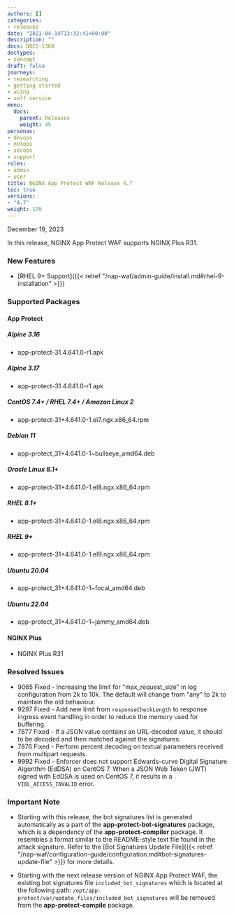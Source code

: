 ```yaml
---
authors: []
categories:
- releases
date: "2021-04-14T13:32:41+00:00"
description: ""
docs: DOCS-1360
doctypes:
- concept
draft: false
journeys:
- researching
- getting started
- using
- self service
menu:
  docs:
    parent: Releases
    weight: 45
personas:
- devops
- netops
- secops
- support
roles:
- admin
- user
title: NGINX App Protect WAF Release 4.7
toc: true
versions:
- "4.7"
weight: 170
---
```


December 19, 2023

In this release, NGINX App Protect WAF supports NGINX Plus R31.

### New Features

- [RHEL 9+ Support]({{< relref "/nap-waf/admin-guide/install.md#rhel-9-installation" >}})


### Supported Packages

#### App Protect

##### Alpine 3.16

- app-protect-31.4.641.0-r1.apk

##### Alpine 3.17

- app-protect-31.4.641.0-r1.apk

##### CentOS 7.4+ / RHEL 7.4+ / Amazon Linux 2

- app-protect-31+4.641.0-1.el7.ngx.x86_64.rpm

##### Debian 11

- app-protect_31+4.641.0-1~bullseye_amd64.deb

##### Oracle Linux 8.1+

- app-protect-31+4.641.0-1.el8.ngx.x86_64.rpm

##### RHEL 8.1+

- app-protect-31+4.641.0-1.el8.ngx.x86_64.rpm

##### RHEL 9+ 

- app-protect-31+4.641.0-1.el9.ngx.x86_64.rpm

##### Ubuntu 20.04

- app-protect_31+4.641.0-1~focal_amd64.deb

##### Ubuntu 22.04

- app-protect_31+4.641.0-1~jammy_amd64.deb


#### NGINX Plus

- NGINX Plus R31


### Resolved Issues

- 9065 Fixed - Increasing the limit for "max_request_size" in log configuration from 2k to 10k. The default will change from "any" to 2k to maintain the old behaviour.
- 9297 Fixed - Add new limit from `responseCheckLength` to response ingress event handling in order to reduce the memory used for buffering. 
- 7877 Fixed - If a JSON value contains an URL-decoded value, it should to be decoded and then matched against the signatures.
- 7876 Fixed - Perform percent decoding on textual parameters received from multipart requests.
- 9992 Fixed - Enforcer does not support Edwards-curve Digital Signature Algorithm (EdDSA) on CentOS 7. When a JSON Web Token (JWT) signed with EdDSA is used on CentOS 7, it results in a `VIOL_ACCESS_INVALID` error.


### **Important Note**

- Starting with this release, the bot signatures list is generated automatically as a part of the **app-protect-bot-signatures** package, which is a dependency of the **app-protect-compiler** package. It resembles a format similar to the README-style text file found in the attack signature.
Refer to the [Bot Signatures Update File]({{< relref "/nap-waf/configuration-guide/configuration.md#bot-signatures-update-file" >}}) for more details.

- Starting with the next release version of NGINX App Protect WAF, the existing bot signatures file `included_bot_signatures` which is located at the following path: `/opt/app-protect/var/update_files/included_bot_signatures` will be removed from the **app-protect-compile** package.
